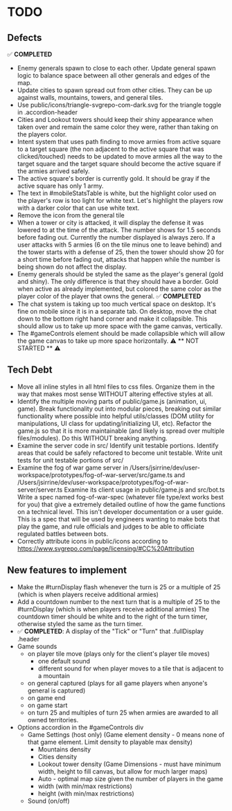 # TODO

## Defects  
✅ **COMPLETED**
- Enemy generals spawn to close to each other. Update general spawn logic to
	balance space between all other generals and edges of the map.
- Update cities to spawn spread out from other cities. They can be up against
	walls, mountains, towers, and general tiles.
- Use public/icons/triangle-svgrepo-com-dark.svg for the triangle toggle in .accordion-header
- Cities and Lookout towers should keep their shiny appearance when taken over and
	remain the same color they were, rather than taking on the players color.
- Intent system that uses path finding to move armies from active square to a target square
	(the non adjacent to the active square that was clicked/touched)
  needs to be updated to move armies all the way to the target square and the target square should become
	the active square if the armies arrived safely.
- The active square's border is currently gold. It should be gray if the active square has only 1 army.
- The text in #mobileStatsTable is white, but the highlight color used on the player's row is too light for
  white text. Let's highlight the players row with a darker color that can use white text.
- Remove the icon from the general tile
- When a tower or city is attacked, it will display the defense it was lowered to at the time of the attack.
  The number shows for 1.5 seconds before fading out. Currently the number displayed is always zero.
	If a user attacks with 5 armies (6 on the tile minus one to leave behind) and the tower starts with a 
	defense of 25, then the tower should show 20 for a short time before fading out, attacks that happen
	while the number is being shown do not affect the display.
- Enemy generals should be styled the same as the player's general (gold and shiny). The only difference is that they should
  have a border. Gold when active as already implemented, but colored the same color as the player color of the player that owns the general.
✅ **COMPLETED**
- The chat system is taking up too much vertical space on desktop. It's fine on mobile since it is in a separate tab.
  On desktop, move the chat down to the bottom right hand corner and make it collapsible. This should allow us to take
	up more space with the game canvas, vertically.
- The #gameControls element should be made collapsible which will allow the game canvas to take up more space horizontally.
⚠️ ** NOT STARTED ** ⚠️


## Tech Debt  
- Move all inline styles in all html files to css files.
	Organize them in the way that makes most sense WITHOUT altering effective styles at all.
- Identify the multiple moving parts of public/game.js (animation, ui, game).
  Break functionality out into modular pieces, breaking out similar functionality
	where possible into helpful utils/classes (DOM utility for manipulations, UI class for updating/initializing UI, etc).
	Refactor the game.js so that it is more maintainable (and likely is spread over multiple files/modules).
	Do this WITHOUT breaking anything.
- Examine the server code in src/
  Identify unit testable portions. Identify areas that could be safely refactored to become unit testable.
	Write unit tests for unit testable portions of src/
- Examine the fog of war game server in
	/Users/jsirrine/dev/user-workspace/prototypes/fog-of-war-server/src/game.ts and
	/Users/jsirrine/dev/user-workspace/prototypes/fog-of-war-server/server.ts
	Examine its client usage in public/game.js and src/bot.ts
	Write a spec named fog-of-war-spec (whatever file type/ext works best for you)
	that give a extremely detailed outline of how the game functions on a technical level.
	This isn't developer documentation or a user guide.
	This is a spec that will be used by engineers wanting to make bots that play the game,
	and rule officials and judges to be able to officiate regulated battles between bots.
- Correctly attribute icons in public/icons according to https://www.svgrepo.com/page/licensing/#CC%20Attribution

## New features to implement  
- Make the #turnDisplay flash whenever the turn is 25 or a multiple of 25 (which is when players receive additional armies)
- Add a countdown number to the next turn that is a multiple of 25 to the #turnDisplay (which is when players receive additional armies)
	The countdown timer should be white and to the right of the turn timer, otherwise styled the same as the turn timer.
- ✅ **COMPLETED**: A display of the "Tick" or "Turn" that .fullDisplay .header
- Game sounds
	- on player tile move (plays only for the client's player tile moves)
		- one default sound
		- different sound for when player moves to a tile that is adjacent to a mountain
	- on general captured (plays for all game players when anyone's general is captured)
	- on game end
	- on game start
	- on turn 25 and multiples of turn 25 when armies are awarded to all owned territories.
- Options accordion in the #gameControls div
	- Game Settings (host only)
		(Game element density - 0 means none of that game element. Limit density to playable max density)
		- Mountains density
		- Cities density
		- Lookout tower density
		(Game Dimensions - must have minimum width, height to fill canvas, but allow for much larger maps)
		- Auto - optimal map size given the number of players in the game
		- width (with min/max restrictions)
		- height (with min/max restrictions)
	- Sound (on/off)
